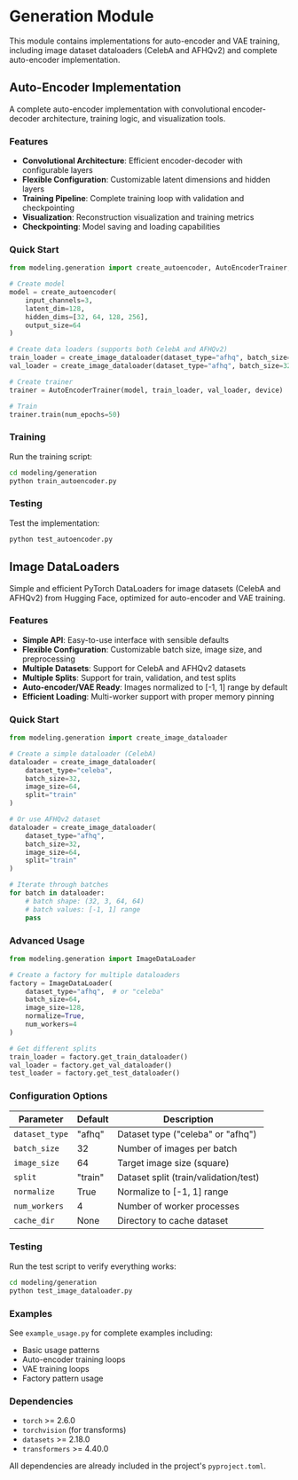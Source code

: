 # Generation Module

This module contains implementations for auto-encoder and VAE training, including image dataset dataloaders (CelebA and AFHQv2) and complete auto-encoder implementation.

## Auto-Encoder Implementation

A complete auto-encoder implementation with convolutional encoder-decoder architecture, training logic, and visualization tools.

### Features

- **Convolutional Architecture**: Efficient encoder-decoder with configurable layers
- **Flexible Configuration**: Customizable latent dimensions and hidden layers
- **Training Pipeline**: Complete training loop with validation and checkpointing
- **Visualization**: Reconstruction visualization and training metrics
- **Checkpointing**: Model saving and loading capabilities

### Quick Start

```python
from modeling.generation import create_autoencoder, AutoEncoderTrainer, create_image_dataloader

# Create model
model = create_autoencoder(
    input_channels=3,
    latent_dim=128,
    hidden_dims=[32, 64, 128, 256],
    output_size=64
)

# Create data loaders (supports both CelebA and AFHQv2)
train_loader = create_image_dataloader(dataset_type="afhq", batch_size=32, image_size=64, split="train")
val_loader = create_image_dataloader(dataset_type="afhq", batch_size=32, image_size=64, split="validation")

# Create trainer
trainer = AutoEncoderTrainer(model, train_loader, val_loader, device)

# Train
trainer.train(num_epochs=50)
```

### Training

Run the training script:

```bash
cd modeling/generation
python train_autoencoder.py
```

### Testing

Test the implementation:

```bash
python test_autoencoder.py
```

## Image DataLoaders

Simple and efficient PyTorch DataLoaders for image datasets (CelebA and AFHQv2) from Hugging Face, optimized for auto-encoder and VAE training.

### Features

- **Simple API**: Easy-to-use interface with sensible defaults
- **Flexible Configuration**: Customizable batch size, image size, and preprocessing
- **Multiple Datasets**: Support for CelebA and AFHQv2 datasets
- **Multiple Splits**: Support for train, validation, and test splits
- **Auto-encoder/VAE Ready**: Images normalized to [-1, 1] range by default
- **Efficient Loading**: Multi-worker support with proper memory pinning

### Quick Start

```python
from modeling.generation import create_image_dataloader

# Create a simple dataloader (CelebA)
dataloader = create_image_dataloader(
    dataset_type="celeba",
    batch_size=32,
    image_size=64,
    split="train"
)

# Or use AFHQv2 dataset
dataloader = create_image_dataloader(
    dataset_type="afhq",
    batch_size=32,
    image_size=64,
    split="train"
)

# Iterate through batches
for batch in dataloader:
    # batch shape: (32, 3, 64, 64)
    # batch values: [-1, 1] range
    pass
```

### Advanced Usage

```python
from modeling.generation import ImageDataLoader

# Create a factory for multiple dataloaders
factory = ImageDataLoader(
    dataset_type="afhq",  # or "celeba"
    batch_size=64,
    image_size=128,
    normalize=True,
    num_workers=4
)

# Get different splits
train_loader = factory.get_train_dataloader()
val_loader = factory.get_val_dataloader()
test_loader = factory.get_test_dataloader()
```

### Configuration Options

| Parameter      | Default | Description                           |
| -------------- | ------- | ------------------------------------- |
| `dataset_type` | "afhq"  | Dataset type ("celeba" or "afhq")     |
| `batch_size`   | 32      | Number of images per batch            |
| `image_size`   | 64      | Target image size (square)            |
| `split`        | "train" | Dataset split (train/validation/test) |
| `normalize`    | True    | Normalize to [-1, 1] range            |
| `num_workers`  | 4       | Number of worker processes            |
| `cache_dir`    | None    | Directory to cache dataset            |

### Testing

Run the test script to verify everything works:

```bash
cd modeling/generation
python test_image_dataloader.py
```

### Examples

See `example_usage.py` for complete examples including:

- Basic usage patterns
- Auto-encoder training loops
- VAE training loops
- Factory pattern usage

### Dependencies

- `torch` >= 2.6.0
- `torchvision` (for transforms)
- `datasets` >= 2.18.0
- `transformers` >= 4.40.0

All dependencies are already included in the project's `pyproject.toml`.
